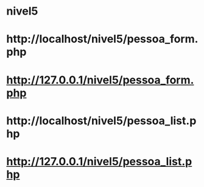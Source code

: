 # nivel5
# http://localhost/nivel5/pessoa_form.php
# http://127.0.0.1/nivel5/pessoa_form.php
# http://localhost/nivel5/pessoa_list.php
# http://127.0.0.1/nivel5/pessoa_list.php

